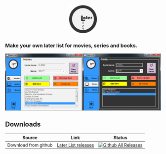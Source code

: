<h1 align="center">
	<img width="90" src="later_list_logo.png" alt="timext">
</h1>

### Make your own later list for movies, series and books.

![later_list](later_list.png)

## Downloads

| Source | Link | Status |
|---|---|---|
| Download from github | [Later List releases](https://github.com/Avodhel/later_list/releases) | [![Github All Releases](https://img.shields.io/github/downloads/Avodhel/later_list/total.svg)](https://github.com/Avodhel/later_list/releases) |